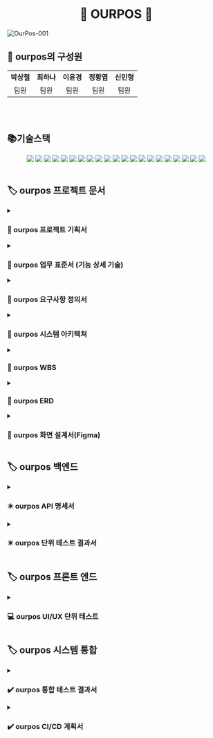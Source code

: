 <div align="center">

# :hamburger: OURPOS :hamburger:

</div>

![OurPos-001](https://github.com/beyond-sw-camp/be05-4th-3team-Our-POS/assets/156383201/ac367a79-e04b-4a06-a6e5-c12b2723fb76)

<h2 align="left">👥 ourpos의 구성원</h2>
<table>
  <tbody>
    <tr>
      <td align="center"><b>박상철</b><br /></td>
      <td align="center"><b>최하나</b><br /></td>
      <td align="center"><b>이윤경</b><br /></td>
      <td align="center"><b>정황엽</b><br /></td>
      <td align="center"><b>신민형</b><br /></td>
    </tr>
    <tr>
        <td align="center">팀원</td>
        <td align="center">팀원</td>
        <td align="center">팀원</td>
        <td align="center">팀원</td>
        <td align="center">팀원</td>
    </tr>
  </tbody>
</table>
<br/><br/>

<h2 align="left"> 📚기술스택 </h2>

<div align=center> 
  <img src="https://img.shields.io/badge/java-007396?style=for-the-badge&logo=java&logoColor=white"> 
  <img src="https://img.shields.io/badge/html5-E34F26?style=for-the-badge&logo=html5&logoColor=white"> 
  <img src="https://img.shields.io/badge/css-1572B6?style=for-the-badge&logo=css3&logoColor=white"> 
  <img src="https://img.shields.io/badge/javascript-F7DF1E?style=for-the-badge&logo=javascript&logoColor=black"> 
  <img src="https://img.shields.io/badge/mariaDB-003545?style=for-the-badge&logo=mariaDB&logoColor=white">  
  <img src="https://img.shields.io/badge/vue.js-4FC08D?style=for-the-badge&logo=vue.js&logoColor=white"> 
  <img src="https://img.shields.io/badge/bootstrap-7952B3?style=for-the-badge&logo=bootstrap&logoColor=white">
  <img src="https://img.shields.io/badge/apache tomcat-F8DC75?style=for-the-badge&logo=apachetomcat&logoColor=white">
  <img src="https://img.shields.io/badge/github-181717?style=for-the-badge&logo=github&logoColor=white">
  <img src="https://img.shields.io/badge/git-F05032?style=for-the-badge&logo=git&logoColor=white">
  <img src="https://img.shields.io/badge/springboot-6DB33F?style=for-the-badge&logo=springboot&logoColor=white">
  <img src="https://img.shields.io/badge/nginx-%23009639.svg?style=for-the-badge&logo=nginx&logoColor=white">
  <img src="https://img.shields.io/badge/docker-%230db7ed.svg?style=for-the-badge&logo=docker&logoColor=white"> 
  <img src="https://img.shields.io/badge/slack-%4A154B.svg?style=for-the-badge&logo=slack&logoColor=white"> 
  <img src="https://img.shields.io/badge/jenkins-D24939.svg?style=for-the-badge&logo=jenkins&logoColor=white"> 
  <img src="https://img.shields.io/badge/mariaDB-003545.svg?style=for-the-badge&logo=mariaDB&logoColor=white"> 
  <img src="https://img.shields.io/badge/ngrok-1F1E37.svg?style=for-the-badge&logo=ngrok&logoColor=white"> 
  <img src="https://img.shields.io/badge/intellijidea-000000.svg?style=for-the-badge&logo=intellijidea&logoColor=white"> 
  <img src="https://img.shields.io/badge/visualstudiocode-007ACC.svg?style=for-the-badge&logo=visualstudiocode&logoColor=white"> 
  <img src="https://img.shields.io/badge/figma-F24E1E.svg?style=for-the-badge&logo=figma&logoColor=white">
  <img src="https://img.shields.io/badge/amazonec2-FF9900.svg?style=for-the-badge&logo=amazonec2&logoColor=white"> 
</div>
<br>

<h2 align="left">🏷️ ourpos 프로젝트 문서 </h2>

<details>
<summary><h3>📁 ourpos 프로젝트 기획서</h3></summary>
<a href="https://docs.google.com/document/d/16bPZb_D4clrZ0tqKmuFBGady2DPCxes2rAhIDuc3bQ8/edit?usp=sharing">프로젝트 기획서 Link</a>
</details>

<details>
<summary><h3>📁 ourpos 업무 표준서 (기능 상세 기술)</h3></summary>
<a href="https://docs.google.com/document/d/1sSuaMNQTp1y-zOhpg8orO8gqbK2dpxX2T3s0QhyflUU/edit">업무 표준 Link</a>
</details>

<details>
<summary><h3>📁 ourpos 요구사항 정의서</h3></summary>
<a href="https://docs.google.com/spreadsheets/d/1OGhBM0uMtSuOBnyiKaoTmFWCNzh9yBIWZsBinWN29qI/edit#gid=374839476">요구사항 정의서 Link</a>
</details>

<details>
<summary><h3>📁 ourpos 시스템 아키텍쳐</h3></summary>
<a href="https://github.com/beyond-sw-camp/be05-fin-3team-OURPOS/assets/140836341/75d372c8-16ce-4171-bb36-a0498bc54eb3">시스템 아키텍쳐 Link</a>
</details>

<details>
<summary><h3>📁 ourpos WBS</h3></summary>
<a href="https://docs.google.com/spreadsheets/d/1OGhBM0uMtSuOBnyiKaoTmFWCNzh9yBIWZsBinWN29qI/edit#gid=1308199476">WBS Link</a>
</details>

<details>
<summary><h3>📁 ourpos ERD</h3></summary>
<a href="https://www.erdcloud.com/d/JPNjAZ5zpek8r2zGC">ERD Link</a>
</details>

<details>
<summary><h3>📁 ourpos 화면 설계서(Figma)</h3></summary>
<a href="https://www.figma.com/design/iqi38u8n1XngmPmkvINnDV/Untitled?node-id=0-1&t=jTdCdDf0tgFWFKv9-0">화면설계서 Link</a>
</details>

<h2 align="left">🏷️ ourpos 백엔드  </h2>

<details>
<summary><h3>✴️ ourpos API 명세서</h3></summary>
<li>
<a href="https://docs.google.com/spreadsheets/d/1OGhBM0uMtSuOBnyiKaoTmFWCNzh9yBIWZsBinWN29qI/edit?gid=1805938231#gid=1805938231">고객용 모바일 어플리케이션, 키오스크 API명세서 Link</a>
</li>
<li>
<a href="https://docs.google.com/spreadsheets/d/1OGhBM0uMtSuOBnyiKaoTmFWCNzh9yBIWZsBinWN29qI/edit?gid=1026222313#gid=1026222313">직영점 pos, 본사용 pos API명세서 Link</a>
</li>
</details>

<details>
<summary><h3>✴️ ourpos 단위 테스트 결과서</h3></summary>
<a href="https://api.ourpos.org/test/index.html">단위 테스트 결과서 Link</a>
</details>

<h2 align="left">🏷️ ourpos 프론트 엔드 </h2>

<details>
  <summary><h3>💻 ourpos UI/UX 단위 테스트 </h3></summary>
  <ul>
    <li>
      <a href="https://github.com/beyond-sw-camp/be05-fin-3team-OURPOS/assets/140836341/fb013e51-4d25-422a-be1a-86f2cdc37189">모바일 어플리케이션</a>
    </li>
    <li>
      <a href="https://github.com/beyond-sw-camp/be05-fin-3team-OURPOS/assets/140836341/348dca93-efa3-4e67-870e-988c30de45cb">키오스크</a>
    </li>
    <li>
      <a href="https://github.com/beyond-sw-camp/be05-fin-3team-OURPOS/assets/140836341/19109ca5-108a-4800-a748-d96de10c9647">직영점 POS</a>
    </li>
    <li>
      <a href="https://github.com/beyond-sw-camp/be05-fin-3team-OURPOS/assets/140836341/34e71eef-d525-498d-9474-96c08afe2451">본사용 POS</a>
    </li>
  </ul>
</details>

<h2 align="left">🏷️ ourpos 시스템 통합 </h2>

<details>
<summary><h3>✔️ ourpos 통합 테스트 결과서 </h3></summary>
<a href="https://docs.google.com/spreadsheets/d/1OGhBM0uMtSuOBnyiKaoTmFWCNzh9yBIWZsBinWN29qI/edit?gid=1424215889#gid=1424215889">통합 테스트 결과서 Link</a>
</details>

<details>
<summary><h3>✔️ ourpos CI/CD 계획서 </h3></summary>
<a href="https://github.com/beyond-sw-camp/be05-fin-3team-OURPOS/assets/140836341/75d372c8-16ce-4171-bb36-a0498bc54eb3">CI/CD 계획서 Link</a>

</details>
